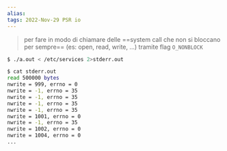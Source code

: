 ```yaml
---
alias: 
tags: 2022-Nov-29 PSR io
---
```


> per fare in modo di chiamare delle ==system call che non si bloccano per sempre== (es: open, read, write, ...) tramite flag `O_NONBLOCK`
```bash
$ ./a.out < /etc/services 2>stderr.out

$ cat stderr.out  
read 500000 bytes  
nwrite = 999, errno = 0
nwrite = -1, errno = 35
nwrite = -1, errno = 35
nwrite = -1, errno = 35
nwrite = -1, errno = 35
nwrite = 1001, errno = 0
nwrite = -1, errno = 35
nwrite = 1002, errno = 0 
nwrite = 1004, errno = 0
...
```